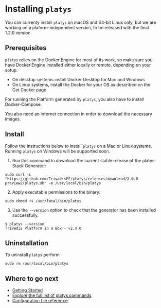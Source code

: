 # Installing `platys`

You can currenty install `platys` on macOS and 64-bit Linux only, but we are working on a plaform-independent version, to be released with the final 1.2.0 version.

## Prerequisites

`platys` relies on the Docker Engine for most of its work, so make sure you have Docker Engine installed either locally or remote, depending on your setup.

  * On desktop systems install Docker Desktop for Mac and Windows
  * On Linux systems, install the Docker for your OS as described on the Get Docker page

For running the Platform generated by `platys`, you also have to install Docker-Compose. 

You also need an internet connection in order to download the necessary images. 

## Install

Follow the instructions below to install `platys` on a Mac or Linux systems. Running `platys` on Windows will be supported soon. 

1. Run this command to download the current stable release of the platys Stack Generator:

  ```
sudo curl -L "https://github.com/TrivadisPF/platys/releases/download/2.0.0-preview2/platys.sh" -o /usr/local/bin/platys
```

2. Apply executable permissions to the binary:

  ```
sudo chmod +x /usr/local/bin/platys 
```

3. Use the `--version` option to check that the generator has been installed successfully.

  ```
$ platys --version
Trivadis Platform in a Box - v2.0.0
```
   
## Uninstallation

To uninstall `platys` perform

```
sudo rm /usr/local/bin/platys
```
   
## Where to go next

* [Getting Started](getting-started.md)
* [Explore the full list of platys commands](command-line-ref.md)
* [Configuration file reference](configuration.md)
